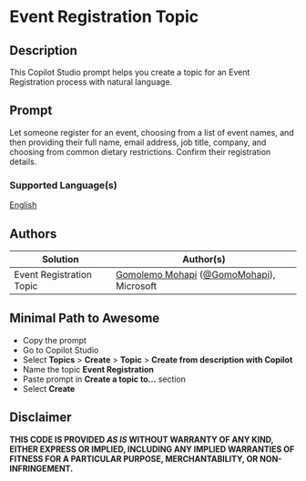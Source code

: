 # Event Registration Topic

## Description

This Copilot Studio prompt helps you create a topic for an Event Registration process with natural language.

## Prompt

Let someone register for an event, choosing from a list of event names, and then providing their full name, email address, job title, company, and choosing from common dietary restrictions. Confirm their registration details.

### Supported Language(s)

[English](./en-us/prompt.md)

## Authors

Solution|Author(s)
--------|---------
Event Registration Topic | [Gomolemo Mohapi](https://github.com/GomoMohapi) ([@GomoMohapi](https://twitter.com/GomoMohapi)), Microsoft

## Minimal Path to Awesome

* Copy the prompt
* Go to Copilot Studio
* Select **Topics** > **Create** > **Topic** > **Create from description with Copilot**
* Name the topic **Event Registration**
* Paste prompt in **Create a topic to...** section
* Select **Create**

## Disclaimer

**THIS CODE IS PROVIDED *AS IS* WITHOUT WARRANTY OF ANY KIND, EITHER EXPRESS OR IMPLIED, INCLUDING ANY IMPLIED WARRANTIES OF FITNESS FOR A PARTICULAR PURPOSE, MERCHANTABILITY, OR NON-INFRINGEMENT.**
